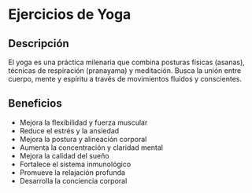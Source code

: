 # Ejercicios de Yoga

## Descripción

El yoga es una práctica milenaria que combina posturas físicas (asanas), técnicas de respiración (pranayama) y meditación. Busca la unión entre cuerpo, mente y espíritu a través de movimientos fluidos y conscientes.

## Beneficios

- Mejora la flexibilidad y fuerza muscular
- Reduce el estrés y la ansiedad
- Mejora la postura y alineación corporal
- Aumenta la concentración y claridad mental
- Mejora la calidad del sueño
- Fortalece el sistema inmunológico
- Promueve la relajación profunda
- Desarrolla la conciencia corporal